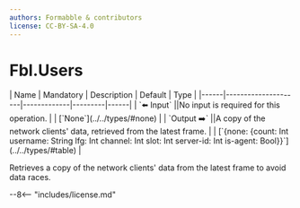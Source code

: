 ```yaml
---
authors: Formabble & contributors
license: CC-BY-SA-4.0
---
```



# Fbl.Users

<div class="sh-parameters" markdown="1">
| Name | Mandatory | Description | Default | Type |
|------|---------------------|-------------|---------|------|
| `⬅️ Input` ||No input is required for this operation. | | [`None`](../../types/#none) |
| `Output ➡️` ||A copy of the network clients' data, retrieved from the latest frame. | | [`{none: {count: Int username: String lfg: Int channel: Int slot: Int server-id: Int is-agent: Bool}}`](../../types/#table) |

</div>

Retrieves a copy of the network clients' data from the latest frame to avoid data races.

--8<-- "includes/license.md"

